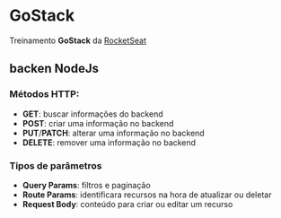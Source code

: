 # GoStack
Treinamento **GoStack** da [RocketSeat](http://rocketseat.com.br/)

## backen NodeJs

### Métodos HTTP:

- **GET**: buscar informações do backend
- **POST**: criar uma informação no backend
- **PUT**/**PATCH**: alterar uma informação no backend
- **DELETE**: remover uma informação no backend

### Tipos de parâmetros

- **Query Params**: filtros e paginação
- **Route Params**: identificara recursos na hora de atualizar ou deletar
- **Request Body**: conteúdo para criar ou editar um recurso